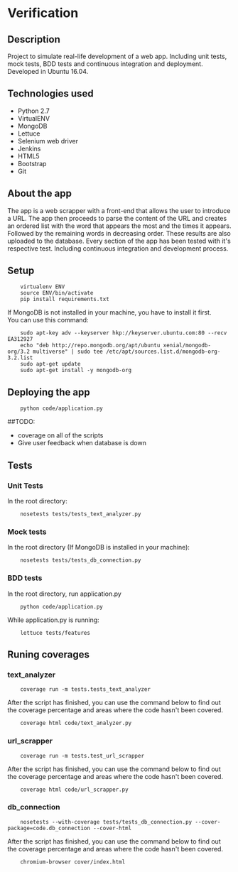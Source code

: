 # Verification
## Description
Project to simulate real-life development of a web app.
Including unit tests, mock tests, BDD tests and continuous integration and deployment.  
Developed in Ubuntu 16.04.
## Technologies used
* Python 2.7
* VirtualENV
* MongoDB
* Lettuce
* Selenium web driver
* Jenkins
* HTML5
* Bootstrap
* Git

## About the app
The app is a web scrapper with a front-end that allows the user to introduce a URL. The app then proceeds to parse the content of the URL and creates an ordered list with the word that appears the most and the times it appears. Followed by the remaining words in decreasing order. These results are also uploaded to the database. Every section of the app has been tested with it's respective test. Including continuous integration and development process.
## Setup
```
    virtualenv ENV
    source ENV/bin/activate
    pip install requirements.txt
```
If MongoDB is not installed in your machine, you have to install it first.  
You can use this command:
```
    sudo apt-key adv --keyserver hkp://keyserver.ubuntu.com:80 --recv EA312927
    echo "deb http://repo.mongodb.org/apt/ubuntu xenial/mongodb-org/3.2 multiverse" | sudo tee /etc/apt/sources.list.d/mongodb-org-3.2.list
    sudo apt-get update
    sudo apt-get install -y mongodb-org
```


## Deploying the app
```
    python code/application.py
```
##TODO:
* coverage on all of the scripts
* Give user feedback when database is down

## Tests
### Unit Tests
In the root directory:
```
    nosetests tests/tests_text_analyzer.py
```
### Mock tests
In the root directory (If MongoDB is installed in your machine):
```
    nosetests tests/tests_db_connection.py
```
### BDD tests
In the root directory, run application.py

```
    python code/application.py
```
While application.py is running:

```
    lettuce tests/features
```

## Runing coverages
### text_analyzer
```
    coverage run -m tests.tests_text_analyzer
```
After the script has finished, you can use the command below to find out the coverage percentage and areas where the code hasn't been covered.
```
    coverage html code/text_analyzer.py 
```
### url_scrapper
```
    coverage run -m tests.test_url_scrapper
```
After the script has finished, you can use the command below to find out the coverage percentage and areas where the code hasn't been covered.
```
    coverage html code/url_scrapper.py
```
### db_connection
```
    nosetests --with-coverage tests/tests_db_connection.py --cover-package=code.db_connection --cover-html
```
After the script has finished, you can use the command below to find out the coverage percentage and areas where the code hasn't been covered.
```
    chromium-browser cover/index.html
```